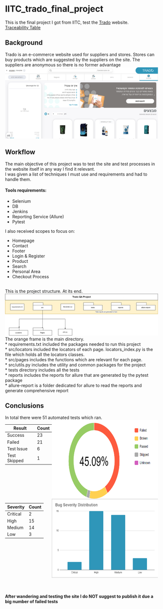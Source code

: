 # IITC_trado_final_project
This is the final project I got from IITC, test the [Trado](https://qa.trado.co.il/) website. 
<br>
[Traceability Table](https://docs.google.com/spreadsheets/d/1jfXS1ULfvSClLK54Y-GzYlcyPZ_MT5OyncIkZ5uJANw/edit?usp=sharing)
<h2>Background</h2>
Trado is an e-commerce website used for suppliers and stores. Stores can buy products which are suggested by the suppliers on the site.
The suppliers are anonymous so there is no former advantage<br>
<img src="media\homepage.png">
<br>
<h2>Workflow</h2>
The main objective of this project was to test the site and test processes in the website itself in any way I find it relevant.
<br>
I was given a list of techniques I must use and requirements and had to handle them.
<br>
<h4>Tools requirements:</h4>
<ul>
    <li>Selenium</li>
    <li>DB</li>
    <li>Jenkins</li>
    <li>Reporting Service (Allure)</li>
    <li>Pytest</li>
</ul>
I also received scopes to focus on:
<ul>
    <li>Homepage</li>
    <li>Contact</li> 
    <li>Footer</li>
    <li>Login & Register</li>
    <li>Product</li>
    <li>Search</li>
    <li>Personal Area</li>
    <li>Checkout Process</li>
</ul>
<br>
This is the project structure. At its end.
<img src='media/UML.png'>
The orange frame is the main directory. <br>
* requirements.txt included the packages needed to run this project <br>
* src/locators included the locators of each page. locators_index.py is the file which holds all the locators classes. <br>
* src/pages includes the functions which are relevant for each page. <br>
* src/utils.py includes the utility and common packages for the project <br>
* tests directory includes all the tests <br>
* reports includes the reports for allure that are generated by the pytest package <br>
* allure-report is a folder dedicated for allure to read the reports and generate comprehensive report <br>



<h2> Conclusions </h2>
In total there were 51 automated tests which ran.
<div style="display:flex;">
<table style="float:left">
<thead>
    <tr>
    <th>Result</th>
    <th>Count</th>
    </tr>
</thead>
<tr>
    <td>Success</td>
    <td>23</td>
</tr>
<tr>
    <td>Failed</td>
    <td>21</td>
</tr>
<tr>
    <td>Test Issue</td>
    <td>6</td>
</tr>
<tr>
    <td>Test Skipped</td>
    <td>1</td>
</tr>
</table>
<img style="float:right; width:350px; height: 260px;" src="media\allure_test_results.png">
</div>


<div style="display:flex">
<table style="float:left">
<thead>
    <tr>
        <th>Severity</th>
        <th>Count</th>
    </tr>
</thead>
<tr>
    <td>Critical</td>
    <td>2</td>
</tr>
<tr>
    <td>High</td>
    <td>15</td>
</tr>
<tr>
    <td>Medium</td>
    <td>14</td>
</tr>
<tr>
    <td>Low</td>
    <td>3</td>
</tr>
</table>
<img style="float:right; width:350px; height: 260px;" src="media\bug_severity_distro.png">
</div>

<br>
<br>
<h4>After wandering and testing the site I do NOT suggest to publish it due a big number of failed tests</h4>
